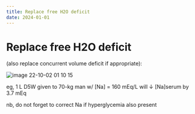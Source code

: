 ```yaml
---
title: Replace free H2O deficit
date: 2024-01-01
---
```

# Replace free H2O deficit


(also replace concurrent volume deficit if appropriate):

![image 22-10-02 01 10 15](https://i.imgur.com/orXv8Kg.png)

eg, 1 L D5W given to 70-kg man w/ [Na] = 160 mEq/L will ↓ [Na]serum by 3.7 mEq

nb, do not forget to correct Na if hyperglycemia also present
